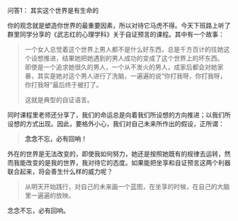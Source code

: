 问答1： 其实这个世界是有生命的

你的观念就是塑造你世界的最重要因素，所以对待它马虎不得。今天下班路上听了群里同学分享的《武志红的心理学科》关于自证预言的课程。其中有一个故事：
> 一个女人总觉着这个世界上男人都不是什么好东西，总是千方百计的往她这个设想推进，结果她把她遇到的男人成功的变成了这个世界上的坏东西。
> 即使是一个追求她很久的男人，一个从不发火的男人，成家后都会对她家暴，其实是她对这个男人进行了洗脑，一遍遍的说“你打我呀，你打我呀，你打我呀”最后终于被打了。
> 
> 这就是典型的自证语言。

同时课程里老师还分享了，我们的命运总是向着我们所设想的方向推进；以我们所设想的方式出现。因此，要格外小心，我们对自己未来所作出的假设，正所谓：
> **念念不忘，必有回响！**

外在的世界是无法改变的，即使我如何努力，她还是按照她既有的规律去运转，然而我能改变的是我的世界，我对待它的态度。如果能把坐享和自证预言这两个利器联合起来，将会善生什么样的威力呢？

> 从明天开始践行，对自己的未来画一个蓝图，在坐享的时候，在自己的大脑里一遍遍的放映。

念念不忘，必有回响。

